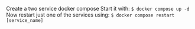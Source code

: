 Create a two service docker compose
Start it with:
	`$ docker compose up -d`
Now restart just one of the services using:
	`$ docker compose restart [service_name]`

